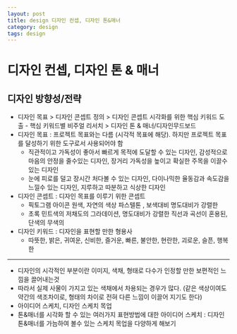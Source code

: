 ```yaml
---
layout: post
title: design 디자인 컨셉, 디자인 톤&매너
category: design
tags: design
---
```


# 디자인 컨셉, 디자인 톤 & 매너
## 디자인 방향성/전략
* 디자인 목표 > 디자인 콘셉트 정의 > 디자인 콘셉트 시각화를 위한 핵심 키워드 도출 - 핵심 키워드별 비주얼 리서치 > 디자인 톤 & 매너/디자인무드보드
* 디자인 목표 : 프로젝트 목표와는 다름 (시각적 목표에 해당). 하지만 프로젝트 목표를 달성하기 위한 도구로서 사용되어야 함
    * 직관적이고 가독성이 좋아서 빠르게 목적에 도달할 수 있는 디자인, 감성적으로 마음의 안정을 줄수있는 디자인, 장거리 가독성을 높이고 확실한 주목을 이끌수 있는 디자인
    * 눈에 피로를 덜고 장시간 처다볼 수 있는 디자인, 다이나믹한 율동감과 속도감을 느낄수 있는 디자인, 지루하고 따분하고 식상한 디자인
* 디자인 콘셉트 : 디자인 목표를 이루기 위한 콘셉트
    * 픽토그램 아이콘 원색, 자연의 색상 파스텔톤 , 보색대비 명도대비가 강렬한
    * 초록 민트색의 저채도의 그라데이션, 명도대비가 강렬한 직선과 곡선이 혼용된, 단색의 무색의
* 디자인 키워드 : 디자인을 표현할 만한 형용사
    * 따뜻한, 밝은, 귀여운, 신비한, 즐거운, 빠른, 불안한, 현란한, 괴로운, 슬픈, 행복한

---

* 디자인의 시각적인 부분이란 이미지, 색채, 형태로 다수가 인정할 만한 보편적인 느낌을 끌어내는것
* 따라서 실제 사물이 가지고 있는 색채에서 차용되는 경우가 많다. (같은 색상이여도 약간의 색조차이로, 형태의 차이로 전혀 다른 느낌이 이끌어 지기도 한다)
* 아이디어 스케치, 디자인 스케치 목업
* 톤&매너를 시각화 할 수 있는 여러가지 표현방법에 대한 아이디어 스케치 : 디자인 톤&매너를 가늠하여 볼수 있는 스케치 목업을 다양하게 해보기